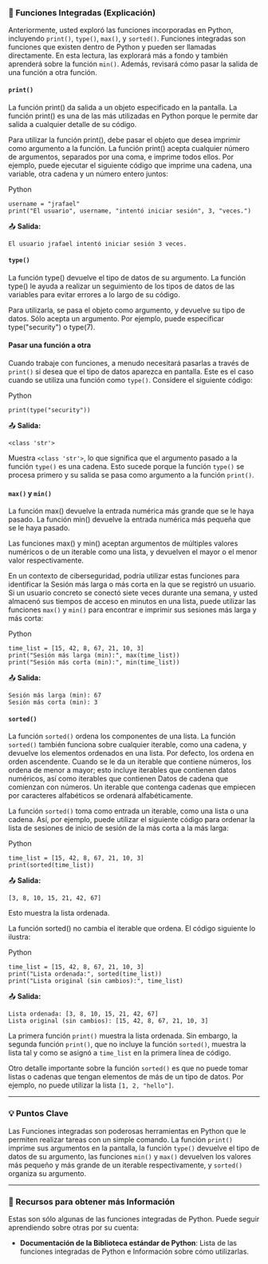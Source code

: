 
### 🧠 Funciones Integradas (Explicación)

Anteriormente, usted exploró las funciones incorporadas en Python, incluyendo `print()`, `type()`, `max()`, y `sorted()`. Funciones integradas son funciones que existen dentro de Python y pueden ser llamadas directamente. En esta lectura, las explorará más a fondo y también aprenderá sobre la función `min()`. Además, revisará cómo pasar la salida de una función a otra función.

#### `print()`

La función print() da salida a un objeto especificado en la pantalla. La función print() es una de las más utilizadas en Python porque le permite dar salida a cualquier detalle de su código.

Para utilizar la función print(), debe pasar el objeto que desea imprimir como argumento a la función. La función print() acepta cualquier número de argumentos, separados por una coma, e imprime todos ellos. Por ejemplo, puede ejecutar el siguiente código que imprime una cadena, una variable, otra cadena y un número entero juntos:

Python

```
username = "jrafael"
print("El usuario", username, "intentó iniciar sesión", 3, "veces.")
```

📤 **Salida:**

```
El usuario jrafael intentó iniciar sesión 3 veces.
```

#### `type()`

La función type() devuelve el tipo de datos de su argumento. La función type() le ayuda a realizar un seguimiento de los tipos de datos de las variables para evitar errores a lo largo de su código.

Para utilizarla, se pasa el objeto como argumento, y devuelve su tipo de datos. Sólo acepta un argumento. Por ejemplo, puede especificar type("security") o type(7).

#### Pasar una función a otra

Cuando trabaje con funciones, a menudo necesitará pasarlas a través de `print()` si desea que el tipo de datos aparezca en pantalla. Este es el caso cuando se utiliza una función como `type()`. Considere el siguiente código:

Python

```
print(type("security"))
```

📤 **Salida:**

```
<class 'str'>
```

Muestra `<class 'str'>`, lo que significa que el argumento pasado a la función `type()` es una cadena. Esto sucede porque la función `type()` se procesa primero y su salida se pasa como argumento a la función `print()`.

#### `max()` y `min()`

La función max() devuelve la entrada numérica más grande que se le haya pasado. La función min() devuelve la entrada numérica más pequeña que se le haya pasado.

Las funciones max() y min() aceptan argumentos de múltiples valores numéricos o de un iterable como una lista, y devuelven el mayor o el menor valor respectivamente.

En un contexto de ciberseguridad, podría utilizar estas funciones para identificar la Sesión más larga o más corta en la que se registró un usuario. Si un usuario concreto se conectó siete veces durante una semana, y usted almacenó sus tiempos de acceso en minutos en una lista, puede utilizar las funciones `max()` y `min()` para encontrar e imprimir sus sesiones más larga y más corta:

Python

```
time_list = [15, 42, 8, 67, 21, 10, 3]
print("Sesión más larga (min):", max(time_list))
print("Sesión más corta (min):", min(time_list))
```

📤 **Salida:**

```
Sesión más larga (min): 67
Sesión más corta (min): 3
```

#### `sorted()`

La función `sorted()` ordena los componentes de una lista. La función `sorted()` también funciona sobre cualquier iterable, como una cadena, y devuelve los elementos ordenados en una lista. Por defecto, los ordena en orden ascendente. Cuando se le da un iterable que contiene números, los ordena de menor a mayor; esto incluye iterables que contienen datos numéricos, así como iterables que contienen Datos de cadena que comienzan con números. Un iterable que contenga cadenas que empiecen por caracteres alfabéticos se ordenará alfabéticamente.

La función `sorted()` toma como entrada un iterable, como una lista o una cadena. Así, por ejemplo, puede utilizar el siguiente código para ordenar la lista de sesiones de inicio de sesión de la más corta a la más larga:

Python

```
time_list = [15, 42, 8, 67, 21, 10, 3]
print(sorted(time_list))
```

📤 **Salida:**

```
[3, 8, 10, 15, 21, 42, 67]
```

Esto muestra la lista ordenada.

La función sorted() no cambia el iterable que ordena. El código siguiente lo ilustra:

Python

```
time_list = [15, 42, 8, 67, 21, 10, 3]
print("Lista ordenada:", sorted(time_list))
print("Lista original (sin cambios):", time_list)
```

📤 **Salida:**

```
Lista ordenada: [3, 8, 10, 15, 21, 42, 67]
Lista original (sin cambios): [15, 42, 8, 67, 21, 10, 3]
```

La primera función `print()` muestra la lista ordenada. Sin embargo, la segunda función `print()`, que no incluye la función `sorted()`, muestra la lista tal y como se asignó a `time_list` en la primera línea de código.

Otro detalle importante sobre la función `sorted()` es que no puede tomar listas o cadenas que tengan elementos de más de un tipo de datos. Por ejemplo, no puede utilizar la lista `[1, 2, "hello"]`.

---

### 💡 Puntos Clave

Las Funciones integradas son poderosas herramientas en Python que le permiten realizar tareas con un simple comando. La función `print()` imprime sus argumentos en la pantalla, la función `type()` devuelve el tipo de datos de su argumento, las funciones `min()` y `max()` devuelven los valores más pequeño y más grande de un iterable respectivamente, y `sorted()` organiza su argumento.

---

### 🔗 Recursos para obtener más Información

Estas son sólo algunas de las funciones integradas de Python. Puede seguir aprendiendo sobre otras por su cuenta:

- **Documentación de la Biblioteca estándar de Python**: Lista de las funciones integradas de Python e Información sobre cómo utilizarlas.